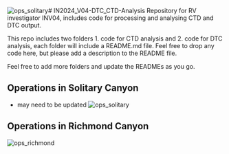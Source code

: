 ![ops_solitary](https://github.com/Isabela-conde/IN2024_V04-Data-Analysis/assets/160552485/e35c63c7-c646-42e8-8a56-30a016288e52)# IN2024_V04-DTC_CTD-Analysis
Repository for RV investigator INV04, includes code for processing and analysing CTD and DTC output.

This repo includes two folders 1. code for CTD analysis and 2. code for DTC analysis, each folder will include a README.md file. Feel free to drop any code here, but please add a description to the README file. 

Feel free to add more folders and update the READMEs as you go.


## Operations in Solitary Canyon 

- may need to be updated
  ![ops_solitary](https://github.com/Isabela-conde/IN2024_V04-Data-Analysis/assets/160552485/2b62d19e-1ca4-4461-ad80-d6f185849b42)




## Operations in Richmond Canyon
![ops_richmond](https://github.com/Isabela-conde/IN2024_V04-Data-Analysis/assets/160552485/0b1a1d7a-fc51-4dc2-b10c-51dec079a2b9)
